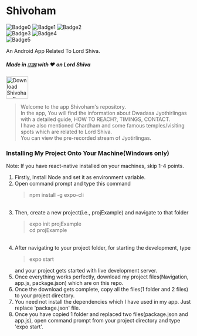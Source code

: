 # Shivoham
![Badge0](https://img.shields.io/badge/Version-1.4-tree.svg)
![Badge1](https://img.shields.io/badge/Platform-Android-tree.svg)
![Badge2](https://img.shields.io/badge/Rating-4.8-tree.svg)<br>
![Badge3](https://img.shields.io/badge/Framework-React_Native-tree.svg)
![Badge4](https://img.shields.io/badge/Downloads-100+-tree.svg)<br>
![Badge5](https://img.shields.io/badge/Editor-Visual_Studio_Code-tree.svg)

An Android App Related To Lord Shiva.
<h5>Made in 🇮🇳 with ❤️ on Lord Shiva</h5>

[<img src="https://play.google.com/intl/en_us/badges/images/generic/en-play-badge-border.png" height="60" alt="Download Shivoham From Here" />](https://play.google.com/store/apps/details?id=com.msk.ABLS "Get it on Google Play Store")

<blockquote>
Welcome to the app Shivoham's repository.<br>
In the app, You will find the information about Dwadasa Jyothirlingas with a detailed guide, HOW TO REACH?, TIMINGS, CONTACT.<br>
I have also mentioned Chardham and some famous temples/visiting spots which are related to Lord Shiva.<br>
You can view the pre-recorded stream of Jyotirlingas.<br>
</blockquote>

<h3>Installing My Project Onto Your Machine(Windows only)</h3>

Note: If you have react-native installed on your machines, skip 1-4 points.<br>
1. Firstly, Install Node and set it as environment variable.<br>
2. Open command prompt and type this command <blockquote>npm install -g expo-cli</blockquote><br>
3. Then, create a new project(i.e., projExample) and navigate to that folder <blockquote>expo init projExample<br>cd projExample</blockquote><br>
4. After navigating to your project folder, for starting the development, type <blockquote>expo start</blockquote> and your project gets started with live development server.<br>
5. Once everything works perfectly, download my project files(Navigation, app.js, package.json) which are on this repo.<br>
6. Once the download gets complete, copy all the files(1 folder and 2 files) to your project directory.<br>
7. You need not install the dependencies which I have used in my app. Just replace 'package.json' file.<br>
8. Once you have copied 1 folder and replaced two files(package.json and app.js), open command prompt from your project directory and type 'expo start'.

